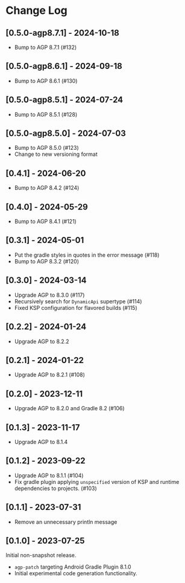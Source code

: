 # Change Log

## [0.5.0-agp8.7.1] - 2024-10-18

* Bump to AGP 8.7.1 (#132)

## [0.5.0-agp8.6.1] - 2024-09-18

* Bump to AGP 8.6.1 (#130)

## [0.5.0-agp8.5.1] - 2024-07-24

* Bump to AGP 8.5.1 (#128)

## [0.5.0-agp8.5.0] - 2024-07-03

* Bump to AGP 8.5.0 (#123)
* Change to new versioning format

## [0.4.1] - 2024-06-20

* Bump to AGP 8.4.2 (#124)

## [0.4.0] - 2024-05-29

* Bump to AGP 8.4.1 (#121)

## [0.3.1] - 2024-05-01

* Put the gradle styles in quotes in the error message (#118)
* Bump to AGP 8.3.2 (#120)

## [0.3.0] - 2024-03-14

* Upgrade AGP to 8.3.0 (#117)
* Recursively search for `DynamicApi` supertype (#114)
* Fixed KSP configuration for flavored builds (#115)

## [0.2.2] - 2024-01-24

* Upgrade AGP to 8.2.2

## [0.2.1] - 2024-01-22

* Upgrade AGP to 8.2.1 (#108)

## [0.2.0] - 2023-12-11

* Upgrade AGP to 8.2.0 and Gradle 8.2 (#106)

## [0.1.3] - 2023-11-17

* Upgrade AGP to 8.1.4

## [0.1.2] - 2023-09-22

* Upgrade AGP to 8.1.1 (#104)
* Fix gradle plugin applying `unspecified` version of KSP and runtime dependencies to projects. (#103)

## [0.1.1] - 2023-07-31

* Remove an unnecessary println message 

## [0.1.0] - 2023-07-25

Initial non-snapshot release.

* `agp-patch` targeting Android Gradle Plugin 8.1.0
* Initial experimental code generation functionality.
